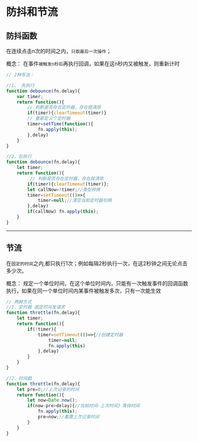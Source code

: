 # 防抖和节流
## 防抖函数

在连续点击n次的时间之内，`只取最后一次操作`；

概念： 在事件`被触发n秒后`再执行回调，如果在这n秒内又被触发，则重新计时

```js
// 2种写法：

//1、 先执行
function debounce(fn,delay){
    var timer;
    return function(){
        // 判断是否存在定时器，存在就清除
        if(timer){clearTimeout(timer)}
        // 重新定义个定时器
        timer=setTime(function(){
            fn.apply(this);
        },delay)   
    }
}

//2、后执行
function debounce(fn,delay){
    let timer;
    return function(){
         // 判断是否存在定时器，存在就清除
        if(timer){clearTimeout(timer)};
        let callNow=!timer;//类型转换
        timer=setTimeout(()=>{
            timer=null;//清空当前定时器句柄
        },delay)
        if(callNow) fn.apply(this);
    }
}
```

---


## 节流

在`固定的时间`之内,都只执行1次；例如每隔2秒执行一次，在这2秒钟之间无论点击多少次。

概念： 规定一个单位时间，在这个单位时间内，只能有一次触发事件的回调函数执行，如果在同一个单位时间内某事件被触发多次，只有一次能生效

 ```js
 // 两种方式
 //1、定时器 固定时间发请求
 function throttle(fn,delay){
     let timer;
     return function(){
         if(!timer){
             timer=setTimeout(()=>{//创建定时器
                 timer=null;
                 fn.apply(this)
             },delay)
         }
     }
 }

 //2、时间戳
 function throttle(fn,delay){
     let pre=0;//上次记录的时间
     return function(){
         let now=Date.now();
         if(now-pre>delay){//当前时间-上次时间》等待时间
             fn.apply(this);
             pre=now;//重置上次记录时间
         }
     }
 }
 ```